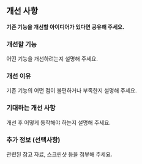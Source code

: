 ## 개선 사항

**기존 기능을 개선할 아이디어가 있다면 공유해 주세요.**

### 개선할 기능

어떤 기능을 개선하려는지 설명해 주세요.

### 개선 이유

기존 기능의 어떤 점이 불편하거나 부족한지 설명해 주세요.

### 기대하는 개선 사항

개선 후 어떻게 동작해야 하는지 설명해 주세요.

### 추가 정보 (선택사항)

관련된 참고 자료, 스크린샷 등을 첨부해 주세요.
